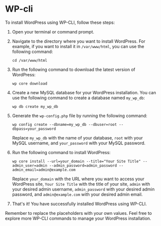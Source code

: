 # WP-cli 

To install WordPress using WP-CLI, follow these steps:

1. Open your terminal or command prompt.

2. Navigate to the directory where you want to install WordPress. For example, if you want to install it in `/var/www/html`, you can use the following command:
    ```
    cd /var/www/html
    ```

3. Run the following command to download the latest version of WordPress:
    ```
    wp core download
    ```

4. Create a new MySQL database for your WordPress installation. You can use the following command to create a database named `my_wp_db`:
    ```
    wp db create my_wp_db
    ```

5. Generate the `wp-config.php` file by running the following command:
    ```
    wp config create --dbname=my_wp_db --dbuser=root --dbpass=your_password
    ```

    Replace `my_wp_db` with the name of your database, `root` with your MySQL username, and `your_password` with your MySQL password.

6. Run the following command to install WordPress:
    ```
    wp core install --url=your_domain --title="Your Site Title" --admin_user=admin --admin_password=admin_password --admin_email=admin@example.com
    ```

    Replace `your_domain` with the URL where you want to access your WordPress site, `Your Site Title` with the title of your site, `admin` with your desired admin username, `admin_password` with your desired admin password, and `admin@example.com` with your desired admin email.

7. That's it! You have successfully installed WordPress using WP-CLI.

Remember to replace the placeholders with your own values. Feel free to explore more WP-CLI commands to manage your WordPress installation.
